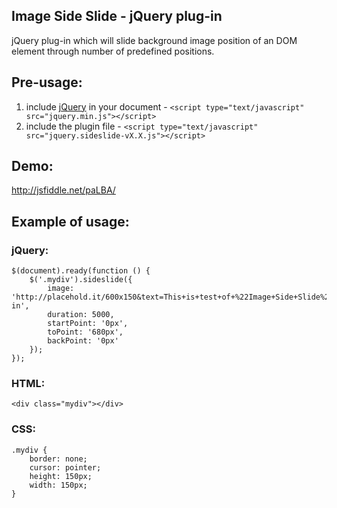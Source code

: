 Image Side Slide - jQuery plug-in
---------------------------------

jQuery plug-in which will slide background image position of an DOM element through number of predefined positions.


Pre-usage:
----------

1. include [jQuery](http://jquery.com/) in your document - `<script type="text/javascript" src="jquery.min.js"></script>`
2. include the plugin file - `<script type="text/javascript" src="jquery.sideslide-vX.X.js"></script>`

Demo:
-----

http://jsfiddle.net/paLBA/

Example of usage:
-----------------
 
### jQuery:

	$(document).ready(function () {
		$('.mydiv').sideslide({
			image: 'http://placehold.it/600x150&text=This+is+test+of+%22Image+Side+Slide%22+Plug-in',
			duration: 5000,
			startPoint: '0px',
			toPoint: '680px',
			backPoint: '0px'
		});
	});

### HTML:

	<div class="mydiv"></div>

### CSS:

	.mydiv {
		border: none;
		cursor: pointer;
		height: 150px;
		width: 150px;
	}